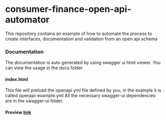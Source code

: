 # consumer-finance-open-api-automator

This repository contains an example of how to automate the process to create interfaces, documentation and validation from an open api schema


### Documentation

The documentation is auto generated by using swagger ui html viewer. You can view the usage in the docs folder

#### index.html
This file will preload the openapi yml file defined by you, in the example it is called openapi-example.yml
All the necessary swagger-ui dependencies are in the swagger-ui folder.

#### Preview [link](https://animated-guacamole-4777b1e5.pages.github.io/)

